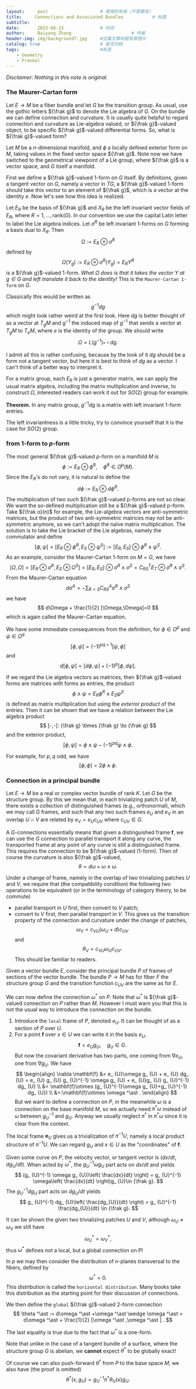 ```yaml
---
layout:     post   				    # 使用的布局（不需要改）
title:     Connections and Associated Bundles			# 标题 
subtitle:   
date:       2023-08-23				# 时间
author:     Baiyang Zhang 						# 作者
header-img: img/background7.jpg 	#这篇文章标题背景图片
catalog: true 						# 是否归档
tags:								#标签
    - Geometry
    - Frankel
---
```


*Disclaimer: Nothing in this note is original.*

### The Maurer-Cartan form

Let $E\to M$ be a fiber bundle and let $G$ be the transition group. As usual, use the gothic letters ${\frak  g}$ to denote the Lie algebra of $G$. On the bundle we can define connection and curvature. It is usually quite helpful to regard connection and curvature as Lie-algebra valued, or ${\frak g}$-valued object, to be specific ${\frak g}$-valued differential forms. So, what is ${\frak g}$-valued form?

Let $M$ be a $n$-dimensional manifold, and $\phi$ a locally defined exterior form on $M$, taking values in the fixed vector space ${\frak g}$. Note now we have switched to the geometrical viewpoint of a Lie group, where ${\frak g}$ is a vector space, and $G$ itself a manifold.

First we define a ${\frak g}$-valued 1-form on $G$ itself. By definitions, given a tangent vector on $G$, namely a vector in $TG$, a ${\frak g}$-valued 1-form should take this vector to an element of ${\frak g}$, which is a vector at the identity $e$. Now let's see how this idea is realized. 

Let $E_ {R}$ be the basis of ${\frak g}$ and $X_ {R}$ be the left invariant vector fields of $E_ {R}$, where $R=1,\dots,\text{rank}(G)$. In our convention we use the capital Latin letter to label the Lie algebra indices. Let $\sigma^{R}$ be left invariant 1-forms on $G$ forming a basis dual to $X_ {R}$.  Then
$$
\Omega := E_ {R}\otimes \sigma^{R}
$$
defined by 
$$
\Omega(Y_ {g}) := E_ {R} \otimes \sigma^{R}(Y_ {g}) = E_ {R}Y^{R}
$$
is a ${\frak g}$-valued 1-form. *What $\Omega$ does is that it takes the vector $Y$ at $g\in G$ and left translate it back to the identity!* This is the `Maurer-Cartan 1-form` on $G$.

Classically this would be written as 
$$
g^{-1}dg
$$
which might look rather weird at the first look. Here $dg$ is better thought of as a vector at $T_ {g}M$ and $g^{-1}$ the induced map of $g^{-1}$ that sends a vector at $T_ {g}M$ to $T_ {e}M$, where $e$ is the identity of the group. We should write
$$
\Omega = L(g^{-1})_ {\ast }\,\circ\,dg.
$$

I admit all this is rather confusing, because by the look of it $dg$ should be a form not a tangent vector, but here it is best to think of $dg$ as a vector. I can't think of a better way to interpret it.

For a matrix group, each $E_ {R}$ is just a generator matrix, we can apply the usual matrix algebra, including the matrix multiplication and inverse, to construct $\Omega$, interested readers can work it out for $SO(2)$ group for example. 

**Theorem.** In any matrix group, $g^{-1}dg$ is a matrix with left invariant $1$-form entries.

The left invariantness is a little tricky, try to convince yourself that it is the case for $SO(2)$ group.

### from 1-form to $p$-form

The most general ${\frak g}$-valued $p$-form on a manifold $M$ is 
$$
\phi := E_ {R}\otimes \phi^{R},\quad  \phi^{R}\in \Omega^{p}(M).
$$
Since the $E_ {R}$'s do not vary, it is natural to define the 
$$
d\phi := E_ {R}\otimes d\phi^{R}.
$$
The multiplication of two such ${\frak g}$-valued p-forms are not so clear. We want the so-defined multiplication still be a ${\frak g}$-valued p-form. Take ${\frak o}(n)$ for example, the Lie-algebra vectors are anti-symmetric matrices, but the product of two anti-symmetric matrices may not be anti-symmetric anymore, so we can't adopt the naïve matrix multiplication. The solution is to take the Lie bracket of the Lie algebras, namely the commutator and define
$$
[\phi,\psi] = [E_ {R}\otimes \phi^{R},E_ {S}\otimes \psi^{S}] := [E_ {R},E_ {S}]\otimes \phi^{R}\wedge \psi^{S}.
$$
As an example, consider the Maurer-Cartan 1-form on $M=G$, we have
$$
[\Omega,\Omega]=[E_ {R}\otimes \sigma^{R},E_ {S}\otimes \Omega^{S}] = [E_ {R},E_ {S}]\otimes \sigma^{R}\wedge \sigma^{S}=C_ {RS}^{T}E_ {T}\otimes \sigma^{R}\wedge \sigma^{S}.
$$
From the Maurer-Cartan equation
$$
d \sigma^{A} = -\sum_ {R<S} C^{A}_ {RS}\sigma^{R}\wedge \sigma^{S}
$$
we have
$$
d\Omega + \frac{1}{2} [\Omega,\Omega]=0
$$
which is again called the Maurer-Cartan equation.

We have some immediate consequences from the definition, for $\phi \in\Omega^{p}$ and $\psi \in\Omega^{q}$
$$
[\phi,\psi] = (-1)^{pq+1}[\psi,\phi]
$$
and 
$$
d[\phi,\psi] = [d\phi,\psi]+(-1)^{p}[\phi,d\psi].
$$

If we regard the Lie algebra vectors as matrices, then ${\frak g}$-valued forms are matrices with forms as entries, the product
$$
\phi \wedge \psi = E_ {R}\phi^{R} \wedge E_ {S}\psi^{S}
$$
is defined as matrix multiplication but using the *exterior product* of the entries. Then it can be shown that we have a relation between the Lie algebra product 
$$
[-,-]: {\frak g} \times {\frak g} \to {\frak g}
$$
and the exterior product, 
$$
[\phi,\psi] = \phi \wedge \psi - (-1)^{pq}\psi \wedge \phi.
$$

For example, for $p,q$ odd, we have 
$$
[\phi,\phi]=2\phi \wedge \phi.
$$

### Connection in a principal bundle

Let $E\to M$ be a real or complex vector bundle of rank $K$. Let $G$ be the structure group. By this we mean that, in each trivializing patch $U$ of $M$, there exists a collection of distinguished frames (e.g., orthonormal), which we may call $G$ frames, and such that any two such frames $e_ {U}$ and $e_ {V}$ in an overlap $U \cap V$ are related by $e_ {V} = e_ {U} c_ {UV}$ where $c_ {UV}\in G$. 

A $G$-connections essentially means that given a distinguished frame $\mathbf{f}$, we can use the $G$ connection to parallel transport it along any curve, the transported frame at any point of any curve is still a distinguished frame. This requires the connection to be ${\frak g}$-valued (1-form). Then of course the curvature is also ${\frak g}$-valued, 
$$
\theta = d\omega+\omega \wedge \omega.
$$

Under a change of frame, namely in the overlap of two trivializing patches $U$ and $V$, we require that (the compatibility condition) the following two operations to be equivalent (or in the terminology of category theory, to be commute)
- parallel transport in $U$ first, then convert to $V$ patch;
- convert to $V$ first, then parallel transport in $V$.
This gives us the transition property of the connection and curvature under the change of patches,
$$
\omega_ {V} = c_ {VU}(\omega _ {U} + d) c_ {UV}
$$
and 
$$
\theta_ {V}  = c_ {VU}\omega_ {U}c_ {UV}.
$$
This should be familiar to readers.

Given a vector bundle $E$, consider the principal bundle $P$ of frames of sections of the vector bundle. The bundle $P\to M$ has for fiber $F$ the structure group $G$ and the transition function $c_ {UV}$ are the same as for $E$. 

We can now define the connection $\omega^{\ast}$ on $P$. Note that $\omega^{\ast}$ is ${\frak g}$-valued connection on $P$ rather than $M$. However I must warn you that this is not the usual way to introduce the connection on the bundle. 

1. Introduce the `local` frame of $P$, denoted $e_ {U}$. It can be thought of as a section of $P$ over $U$.
2. For a point $\mathbf{f}$ over $x\in U$ we can write it in the basis $e_ {U}$,
$$
\mathbf{f} = e_ {U}g_ {U},\quad  g_ {U}\in G.
$$
But now the covariant derivative has two parts, one coming from $\nabla e_ {U}$, one from $\nabla g_ {U}$. We have 
$$
\begin{align}
\nabla \mathbf{f} &= e_ {U}\omega g_ {U} + e_ {U} dg_ {U} = e_ {U} g_ {U} g_ {U}^{-1} \omega g_ {U} + e_ {U}g_ {U} g_ {U}^{-1} dg_ {U}  \\
 &= \mathbf{f}\otimes (g_ {U}^{-1}\omega g_ {U}+g_ {U}^{-1} dg_ {U})  \\
&=:\mathbf{f}\otimes \omega ^\ast .
\end{align}
$$
But we want to define a connection on $P$, in the meanwhile $\omega$ is a connection on the base manifold $M$, so we actually need $\pi ^\ast\omega$ instead of $\omega$ between $g_ {U}^{-1}$ and $g_ {U}$. Anyway we usually neglect $\pi ^\ast$ in $\pi ^\ast\omega$ since it is clear from the context.

The local frame $\mathbf{e}_ {U}$ gives us a trivialization of $\pi ^{-1}U$, namely a local product structure of $\pi ^{-1}U$. We can regard $g_ {U}$ and $x\in U$ as the "coordinates" of $\mathbf{f}$. 

Given some curve on $P$, the velocity vector, or tangent vector is $(dx / dt, d g_ {U} / dt)$. When acted by $\omega ^\ast$, the $g_ {U}^{-1}\omega g_ {U}$ part acts on $dx / dt$ and yields
$$
(g_ {U}^{-1} \omega g_ {U})\left( \frac{dx}{dt} \right) = g_ {U}^{-1} \omega\left( \frac{dx}{dt} \right)g_ {U}\in {\frak g}.
$$
The $g_ {U}^{-1}dg_ {U}$ part acts on $d g_ {U} / dt$ yields
$$
g_ {U}^{-1} dg_ {U}\left( \frac{dg_{U}}{dt} \right) = g_ {U}^{-1}  \frac{dg_{U}}{dt} \in {\frak g}.
$$

It can be shown the given two trivializing patches $U$ and $V$, although $\omega_ {U}\neq \omega_ {V}$ we still have 
$$
\omega ^\ast _ {U} = \omega ^\ast _ {V},
$$
thus $\omega ^\ast$ defines not a local, but a global connection on P!

In $p$ we may then consider the distribution of $n$-planes transversal to the fibers, defined by 
$$
\omega ^\ast =0.
$$
This distribution is called the `horizontal distribution`. Many books take this distribution as the starting point for their discussion of connections.

We then define the `global` ${\frak g}$-valued $2$-form connection 
$$
\theta ^\ast  := d\omega ^\ast +\omega ^\ast \wedge \omega ^\ast = d\omega ^\ast + \frac{1}{2} [\omega ^\ast ,\omega ^\ast ] .
$$

The last equality is true due to the fact that $\omega ^\ast$ is a one-form.

Note that unlike in the case of a tangent bundle of a surface, where the structure group $G$ is abelian, we **cannot** expect $\theta ^\ast$ to be globally exact!

Of course we can also push-forward $\theta ^\ast$ from $P$ to the base space $M$, we also have (the proof is omitted)
$$
\theta ^\ast (x,g_ {U}) = g_ {U}^{-1} \pi ^\ast \theta_ {U}(x)g_ {U}.
$$